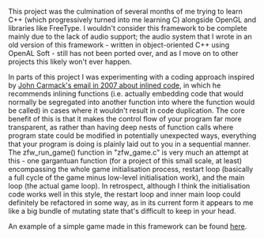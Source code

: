 This project was the culmination of several months of me trying to learn C++ (which progressively turned into me learning C) alongside OpenGL and libraries like FreeType. I wouldn't consider this framework to be complete mainly due to the lack of audio support; the audio system that I wrote in an old version of this framework - written in object-oriented C++ using OpenAL Soft - still has not been ported over, and as I move on to other projects this likely won't ever happen.

In parts of this project I was experimenting with a coding approach inspired by [John Carmack's email in 2007 about inlined code](http://number-none.com/blow/blog/programming/2014/09/26/carmack-on-inlined-code.html), in which he recommends inlining functions (i.e. actually embedding code that would normally be segregated into another function into where the function would be called) in cases where it wouldn't result in code duplication. The core benefit of this is that it makes the control flow of your program far more transparent, as rather than having deep nests of function calls where program state could be modified in potentially unexpected ways, everything that your program is doing is plainly laid out to you in a sequential manner. The zfw_run_game() function in "zfw_game.c" is very much an attempt at this - one gargantuan function (for a project of this small scale, at least) encompassing the whole game initialisation process, restart loop (basically a full cycle of the game minus low-level initialisation work), and the main loop (the actual game loop). In retrospect, although I think the initialisation code works well in this style, the restart loop and inner main loop could definitely be refactored in some way, as in its current form it appears to me like a big bundle of mutating state that's difficult to keep in your head.

An example of a simple game made in this framework can be found [here](https://github.com/harrykwhite/zfw_example_game).

